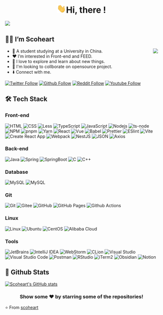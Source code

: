 <h1 align="center"><img src="https://raw.githubusercontent.com/ABSphreak/ABSphreak/master/gifs/Hi.gif" width="30px">Hi, there !</h1>

![](https://komarev.com/ghpvc/?username=scoheart&style=for-the-badge&color=lightgrey)

## 👨‍💻 I’m Scoheart
<a href="https://github.com/anuraghazra/github-readme-stats">
  <img align="right" src="https://github-readme-stats.vercel.app/api/top-langs/?username=Scoheart&layout=compact&theme=dark" />
</a>

- 🌱 A student studying at a University in China.
- ❤️ I’m interested in Front-end and FEED.
- 👀 I love to explore and learn about new things.
- 🤝 I'm looking to collborate on opensource project.
- ⬇️ Connect with me.

[![Twitter Follow](https://img.shields.io/twitter/follow/Scoheart?style=social)](https://twitter.com/ScoheartT)
[![Github Follow](https://img.shields.io/github/followers/Scoheart?style=social)](https://github.com/Scoheart)
[![Reddit Follow](https://img.shields.io/reddit/user-karma/combined/Scoheart?style=social)](https://www.reddit.com/user/Scoheart)
[![Youtube Follow](https://img.shields.io/youtube/channel/subscribers/UCaT_T97s_f6sUypCI5ln0rg?style=social)](https://www.youtube.com/channel/UCaT_T97s_f6sUypCI5ln0rg)

## 🛠️ Tech Stack
### Front-end
![HTML](https://img.shields.io/badge/-HTML-black??style=flat&logo=html5&logoWidth=20)
![CSS](https://img.shields.io/badge/-CSS-black?style=flat&logo=css3&logoWidth=20)
![Less](https://img.shields.io/badge/-Less-black?style=flat&logo=Less&logoWidth=20)
![TypeScript](https://img.shields.io/badge/-TypeScript-black?style=flat&logo=TypeScript&logoWidth=20)
![JavaScript](https://img.shields.io/badge/-JavaScript-black?style=flat&logo=javascript&logoWidth=20)
![Nodejs](https://img.shields.io/badge/-Nodejs-black?style=flat&logo=Node.js&logoWidth=20)
![ts-node](https://img.shields.io/badge/-tsnode-black?style=flat&logo=tsnode&logoWidth=20)
![NPM](https://img.shields.io/badge/-npm-black?style=flat&logo=npm&logoWidth=20)
![pnpm](https://img.shields.io/badge/-pnpm-black?style=flat&logo=pnpm&logoWidth=20)
![Yarn](https://img.shields.io/badge/-Yarn-black?style=flat&logo=Yarn&logoWidth=20)
![React](https://img.shields.io/badge/-React-black?style=flat&logo=react&logoWidth=20)
![Vue](https://img.shields.io/badge/-Vue-black?style=flat&logo=vue.js&logoWidth=20)
![Babel](https://img.shields.io/badge/-Babel-black?style=flat&logo=Babel&logoWidth=20)
![Prettier](https://img.shields.io/badge/-Prettier-black?style=flat&logo=Prettier&logoWidth=20)
![ESlint](https://img.shields.io/badge/-ESlint-black?style=flat&logo=ESlint&logoWidth=20)
![Vite](https://img.shields.io/badge/-Vite-black?style=flat&logo=vite&logoWidth=20)
![Create React App](https://img.shields.io/badge/-CreateReactApp-black?style=flat&logo=CreateReactApp&logoWidth=20)
![Webpack](https://img.shields.io/badge/-Webpack-black?style=flat&logo=Webpack&logoWidth=20)
![NestJS](https://img.shields.io/badge/-NestJS-black?style=flat&logo=NestJS&logoWidth=20)
![JSON](https://img.shields.io/badge/-JSON-black?style=flat&logo=JSON&logoWidth=20)
![Axios](https://img.shields.io/badge/-Axios-black?style=flat&logo=Axios&logoWidth=20)

### Back-end
![Java](https://img.shields.io/badge/-Java-black?style=flat&logo=java&logoWidth=20)
![Spring](https://img.shields.io/badge/-Spring-black?style=flat&logo=Spring&logoWidth=20)
![SpringBoot](https://img.shields.io/badge/-SpringBoot-black?style=flat&logo=SpringBoot&logoWidth=20)
![C](https://img.shields.io/badge/-C-black?style=flat&logo=c&logoWidth=20)
![C++](https://img.shields.io/badge/-C++-black?style=flat&logo=cplusplus&logoWidth=20)

### Database
![MySQL](https://img.shields.io/badge/-MySQL-black?style=flat&logo=mysql&logoWidth=20)
![MySQL](https://img.shields.io/badge/-MicrosoftSQLServer-black?style=flat&logo=MicrosoftSQLServer&logoWidth=20)

### Git
![Git](https://img.shields.io/badge/-Git-black?style=flat&logo=Git&logoWidth=20)
![Gitee](https://img.shields.io/badge/-Gitee-black?style=flat&logo=Gitee&logoWidth=20)
![GitHub](https://img.shields.io/badge/-GitHub-black?style=flat&logo=GitHub&logoWidth=20)
![GitHub Pages](https://img.shields.io/badge/-GitHubPages-black?style=flat&logo=GitHubPages&logoWidth=20)
![Github Actions](https://img.shields.io/badge/-GithubActions-black?style=flat&logo=GithubActions&logoWidth=20)

### Linux
![Linux](https://img.shields.io/badge/-Linux-black?style=flat&logo=Linux&logoWidth=20)
![Ubuntu](https://img.shields.io/badge/-Ubuntu-black?style=flat&logo=Ubuntu&logoWidth=20)
![CentOS](https://img.shields.io/badge/-CentOS-black?style=flat&logo=CentOS&logoWidth=20)
![Alibaba Cloud](https://img.shields.io/badge/-AlibabaCloud-black?style=flat&logo=AlibabaCloud&logoWidth=20)

### Tools
![JetBrains](https://img.shields.io/badge/-JetBrains-black?style=flat&logo=JetBrains&logoWidth=20)
![IntelliJ IDEA](https://img.shields.io/badge/-IntelliJIDEA-black?style=flat&logo=IntelliJIDEA&logoWidth=20)
![WebStorm](https://img.shields.io/badge/-WebStorm-black?style=flat&logo=WebStorm&logoWidth=20)
![CLion](https://img.shields.io/badge/-CLion-black?style=flat&logo=CLion&logoWidth=20)
![Visual Studio](https://img.shields.io/badge/-VisualStudio-black?style=flat&logo=VisualStudio&logoWidth=20)
![Visual Studio Code](https://img.shields.io/badge/-VisualStudioCode-black?style=flat&logo=VisualStudioCode&logoWidth=20)
![Postman](https://img.shields.io/badge/-Postman-black?style=flat&logo=Postman&logoWidth=20)
![RStudio](https://img.shields.io/badge/-RStudio-black?style=flat&logo=RStudio&logoWidth=20)
![iTerm2](https://img.shields.io/badge/-iTerm2-black?style=flat&logo=iTerm2&logoWidth=20)
![Obsidian](https://img.shields.io/badge/-Obsidian-black?style=flat&logo=Obsidian&logoWidth=20)
![Notion](https://img.shields.io/badge/-Notion-black?style=flat&logo=Notion&logoWidth=20)

## 🔖 Github Stats
[![Scoheart's GitHub stats](https://github-readme-stats.vercel.app/api?username=Scoheart&show_icons=true&theme=dark)](https://github.com/anuraghazra/github-readme-stats)

<div align="center">
  
### Show some ❤️ by starring some of the repositories!
  
</div>

⭐ From [scoheart](https://github.com/scoheart)
<!---
Scoheart/Scoheart is a ✨ special ✨ repository because its `README.md` (this file) appears on your GitHub profile.
You can click the Preview link to take a look at your changes.
--->
